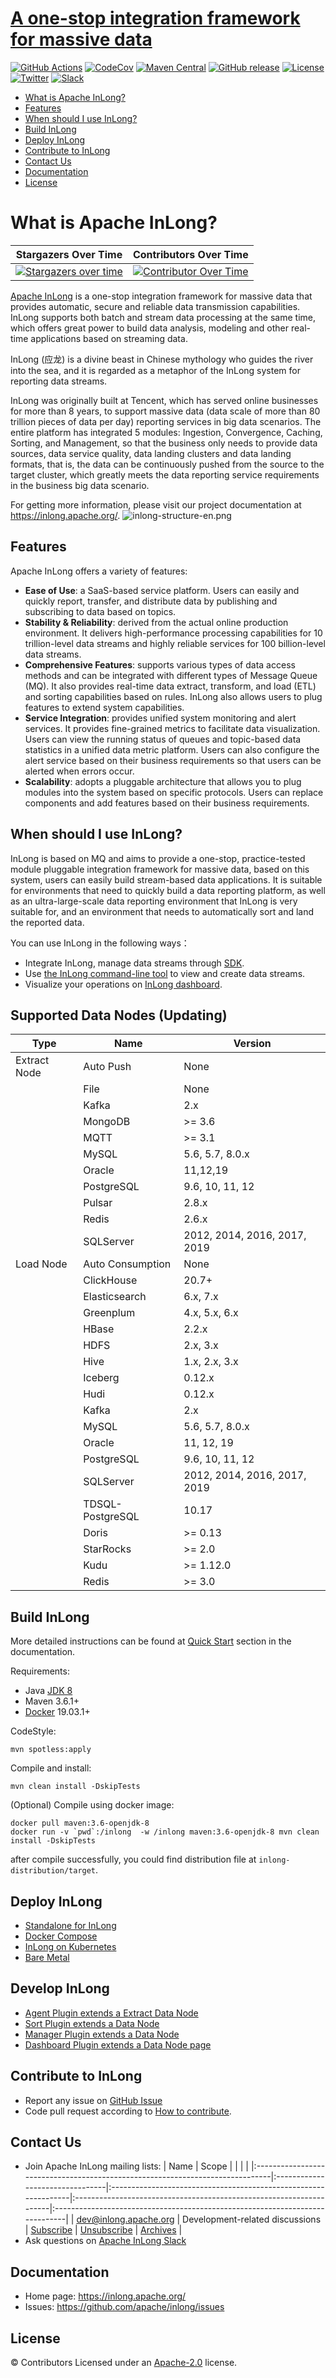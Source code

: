 <!--

    Licensed to the Apache Software Foundation (ASF) under one
    or more contributor license agreements.  See the NOTICE file
    distributed with this work for additional information
    regarding copyright ownership.  The ASF licenses this file
    to you under the Apache License, Version 2.0 (the
    "License"); you may not use this file except in compliance
    with the License.  You may obtain a copy of the License at

      http://www.apache.org/licenses/LICENSE-2.0

    Unless required by applicable law or agreed to in writing,
    software distributed under the License is distributed on an
    "AS IS" BASIS, WITHOUT WARRANTIES OR CONDITIONS OF ANY
    KIND, either express or implied.  See the License for the
    specific language governing permissions and limitations
    under the License.

-->


# [A one-stop integration framework for massive data](https://inlong.apache.org/)
[![GitHub Actions](https://github.com/apache/inlong/actions/workflows/ci_build.yml/badge.svg)](https://github.com/apache/inlong/actions)
[![CodeCov](https://codecov.io/gh/apache/inlong/branch/master/graph/badge.svg)](https://codecov.io/gh/apache/inlong)
[![Maven Central](https://maven-badges.herokuapp.com/maven-central/org.apache.inlong/inlong/badge.svg)](http://search.maven.org/#search%7Cga%7C1%7Corg.apache.inlong)
[![GitHub release](https://img.shields.io/badge/release-download-orange.svg)](https://inlong.apache.org/download/)
[![License](https://img.shields.io/badge/license-Apache%202-4EB1BA.svg)](https://www.apache.org/licenses/LICENSE-2.0.html)
[![Twitter](https://img.shields.io/twitter/url?label=Follow%20ApacheInlong&style=social&url=https%3A%2F%2Ftwitter.com%2FApacheInlong)](https://twitter.com/ApacheInlong)
[![Slack](https://img.shields.io/badge/%20Slack-InLong%20Channel-blueviolet)](https://the-asf.slack.com/archives/C01QAG6U00L)

- [What is Apache InLong?](#what-is-apache-inlong)
- [Features](#features)
- [When should I use InLong?](#when-should-i-use-inlong)
- [Build InLong](#build-inlong)
- [Deploy InLong](#deploy-inlong)
- [Contribute to InLong](#contribute-to-inlong)
- [Contact Us](#contact-us)
- [Documentation](#documentation)
- [License](#license)

# What is Apache InLong?
|                                       **Stargazers Over Time**                                        |                                                                                                **Contributors Over Time**                                                                                                |
|:-----------------------------------------------------------------------------------------------------:|:------------------------------------------------------------------------------------------------------------------------------------------------------------------------------------------------------------------------:|
| [![Stargazers over time](https://starchart.cc/apache/inlong.svg)](https://starchart.cc/apache/inlong) | [![Contributor Over Time](https://contributor-overtime-api.git-contributor.com/contributors-svg?chart=contributorOverTime&repo=apache/inlong)](https://git-contributor.com?chart=contributorOverTime&repo=apache/inlong) |

[Apache InLong](https://inlong.apache.org) is a one-stop integration framework for massive data that provides automatic, secure and reliable data transmission capabilities. InLong supports both batch and stream data processing at the same time, which offers great power to build data analysis, modeling and other real-time  applications based on streaming data.

InLong (应龙) is a divine beast in Chinese mythology who guides the river into the sea, and it is regarded as a metaphor of the InLong system for reporting data streams.

InLong was originally built at Tencent, which has served online businesses for more than 8 years, to support massive data (data scale of more than 80 trillion pieces of data per day) reporting services in big data scenarios. The entire platform has integrated 5 modules:  Ingestion, Convergence, Caching, Sorting, and Management, so that the business only needs to provide data sources, data service quality, data landing clusters and data landing formats, that is, the data can be continuously pushed from the source to the target cluster, which greatly meets the data reporting service requirements in the business big data scenario.

For getting more information, please visit our project documentation at https://inlong.apache.org/.
![inlong-structure-en.png](https://github.com/apache/inlong-website/blob/master/static/img/inlong-structure-en.png)


## Features
Apache InLong offers a variety of features:
* **Ease of Use**: a SaaS-based service platform. Users can easily and quickly report, transfer, and distribute data by publishing and subscribing to data based on topics.
* **Stability & Reliability**: derived from the actual online production environment. It delivers high-performance processing capabilities for 10 trillion-level data streams and highly reliable services for 100 billion-level data streams.
* **Comprehensive Features**: supports various types of data access methods and can be integrated with different types of Message Queue (MQ). It also provides real-time data extract, transform, and load (ETL) and sorting capabilities based on rules. InLong also allows users to plug features to extend system capabilities.
* **Service Integration**: provides unified system monitoring and alert services. It provides fine-grained metrics to facilitate data visualization. Users can view the running status of queues and topic-based data statistics in a unified data metric platform. Users can also configure the alert service based on their business requirements so that users can be alerted when errors occur.
* **Scalability**: adopts a pluggable architecture that allows you to plug modules into the system based on specific protocols. Users can replace components and add features based on their business requirements.


## When should I use InLong?
InLong is based on MQ and aims to provide a one-stop, practice-tested module pluggable integration framework for massive data, based on this system, users can easily build stream-based data applications. It is suitable for environments that need to quickly build a data reporting platform, as well as an ultra-large-scale data reporting environment that InLong is very suitable for, and an environment that needs to automatically sort and land the reported data.

You can use InLong in the following ways：
- Integrate InLong, manage data streams through [SDK](https://inlong.apache.org/docs/next/sdk/manager-sdk/example).
- Use [the InLong command-line tool](https://inlong.apache.org/docs/next/user_guide/command_line_tools) to view and create data streams.
- Visualize your operations on [InLong dashboard](https://inlong.apache.org/docs/next/user_guide/dashboard_usage).

## Supported Data Nodes (Updating)
| Type         | Name              | Version                      |
|--------------|-------------------|------------------------------|
| Extract Node | Auto Push         | None                         |
|              | File              | None                         |
|              | Kafka             | 2.x                          |
|              | MongoDB           | >= 3.6                       |
|              | MQTT              | >= 3.1                       |
|              | MySQL             | 5.6, 5.7, 8.0.x              |
|              | Oracle            | 11,12,19                     |
|              | PostgreSQL        | 9.6, 10, 11, 12              |
|              | Pulsar            | 2.8.x                        |
|              | Redis             | 2.6.x                        |
|              | SQLServer         | 2012, 2014, 2016, 2017, 2019 |
| Load Node    | Auto Consumption  | None                         |
|              | ClickHouse        | 20.7+                        |
|              | Elasticsearch     | 6.x, 7.x                     |
|              | Greenplum         | 4.x, 5.x, 6.x                |
|              | HBase             | 2.2.x                        |
|              | HDFS              | 2.x, 3.x                     |
|              | Hive              | 1.x, 2.x, 3.x                |
|              | Iceberg           | 0.12.x                       |
|              | Hudi              | 0.12.x                       |
|              | Kafka             | 2.x                          |
|              | MySQL             | 5.6, 5.7, 8.0.x              |
|              | Oracle            | 11, 12, 19                   |
|              | PostgreSQL        | 9.6, 10, 11, 12              |
|              | SQLServer         | 2012, 2014, 2016, 2017, 2019 |
|              | TDSQL-PostgreSQL  | 10.17                        |
|              | Doris             | >= 0.13                      |
|              | StarRocks         | >= 2.0                       |
|              | Kudu              | >= 1.12.0                    |
|              | Redis             | >= 3.0                       |

## Build InLong
More detailed instructions can be found at [Quick Start](https://inlong.apache.org/docs/next/quick_start/how_to_build) section in the documentation.

Requirements:
- Java [JDK 8](https://adoptopenjdk.net/?variant=openjdk8)
- Maven 3.6.1+
- [Docker](https://docs.docker.com/engine/install/) 19.03.1+

CodeStyle:

```
mvn spotless:apply
```

Compile and install:
```
mvn clean install -DskipTests
```
(Optional) Compile using docker image:
```
docker pull maven:3.6-openjdk-8
docker run -v `pwd`:/inlong  -w /inlong maven:3.6-openjdk-8 mvn clean install -DskipTests
```
after compile successfully, you could find distribution file at `inlong-distribution/target`.

## Deploy InLong
- [Standalone for InLong](https://inlong.apache.org/docs/next/deployment/standalone)
- [Docker Compose](https://inlong.apache.org/docs/next/deployment/docker)
- [InLong on Kubernetes](https://inlong.apache.org/docs/next/deployment/k8s)
- [Bare Metal](https://inlong.apache.org/docs/next/deployment/bare_metal)

## Develop InLong
- [Agent Plugin extends a Extract Data Node](https://inlong.apache.org/docs/next/design_and_concept/how_to_write_plugin_agent)
- [Sort Plugin extends a Data Node](https://inlong.apache.org/docs/next/design_and_concept/how_to_extend_data_node_for_sort)
- [Manager Plugin extends a Data Node](https://inlong.apache.org/docs/next/design_and_concept/how_to_extend_data_node_for_manager)
- [Dashboard Plugin extends a Data Node page](https://inlong.apache.org/docs/next/design_and_concept/how_to_write_plugin_dashboard)

## Contribute to InLong
- Report any issue on [GitHub Issue](https://github.com/apache/inlong/issues)
- Code pull request according to [How to contribute](https://inlong.apache.org/community/how-to-contribute).

## Contact Us
- Join Apache InLong mailing lists:
    | Name                                                                          | Scope                           |                                                                 |                                                                     |                                                                              |
    |:------------------------------------------------------------------------------|:--------------------------------|:----------------------------------------------------------------|:--------------------------------------------------------------------|:-----------------------------------------------------------------------------|
    | [dev@inlong.apache.org](mailto:dev@inlong.apache.org)     | Development-related discussions | [Subscribe](mailto:dev-subscribe@inlong.apache.org)   | [Unsubscribe](mailto:dev-unsubscribe@inlong.apache.org)   | [Archives](http://mail-archives.apache.org/mod_mbox/inlong-dev/)   |
- Ask questions on [Apache InLong Slack](https://the-asf.slack.com/archives/C01QAG6U00L)

## Documentation
- Home page: https://inlong.apache.org/
- Issues: https://github.com/apache/inlong/issues

## License
© Contributors Licensed under an [Apache-2.0](LICENSE) license.


